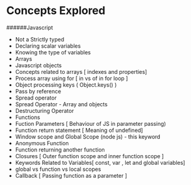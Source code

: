 #  Concepts Explored

######Javascript

  * Not a Strictly typed
  * Declaring scalar variables
  * Knowing the type of variables
  * Arrays
  * Javascript objects
  * Concepts related to arrays [ indexes and properties]
  * Process array using for [ in vs of in for loop ]
  * Object processing keys ( Object.keys() )
  * Pass by reference 
  * Spread operator
  * Spread Operator - Array  and objects
  * Destructuring Operator
  * Functions
  * Fuction Parameters [  Behaviour of JS in parameter passing)
  * Function return statement [ Meaning of undefined]
  * Window scope and Global Scope (node js) - this keyword 
  * Anonymous Function 
  * Function returning another function
  * Closures [ Outer function scope and inner function scope ]
  * Keywords Related to Variables[ const, var , let and global variables]
  * global vs function vs local scopes
  * Callback [ Passing function as a parameter ]
		 